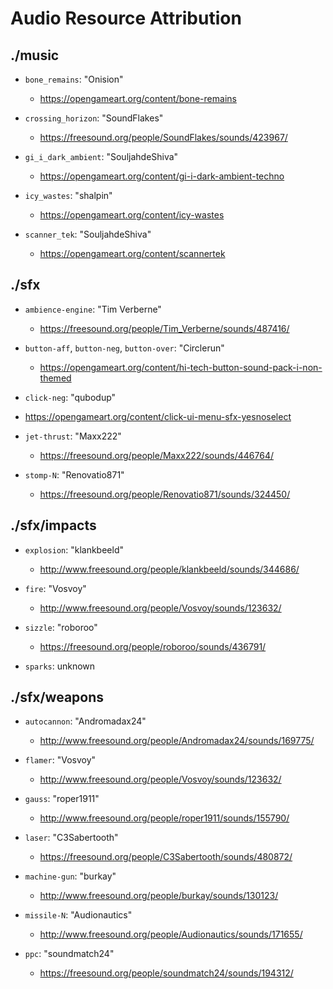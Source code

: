 # Audio Resource Attribution

## ./music

- `bone_remains`: "Onision"
  - https://opengameart.org/content/bone-remains

- `crossing_horizon`: "SoundFlakes"
  - https://freesound.org/people/SoundFlakes/sounds/423967/

- `gi_i_dark_ambient`: "SouljahdeShiva"
  - https://opengameart.org/content/gi-i-dark-ambient-techno

- `icy_wastes`: "shalpin"
  - https://opengameart.org/content/icy-wastes

- `scanner_tek`: "SouljahdeShiva"
  - https://opengameart.org/content/scannertek



## ./sfx

- `ambience-engine`: "Tim Verberne"
  - https://freesound.org/people/Tim_Verberne/sounds/487416/

- `button-aff`, `button-neg`, `button-over`: "Circlerun"
  - https://opengameart.org/content/hi-tech-button-sound-pack-i-non-themed

 - `click-neg`: "qubodup"
  - https://opengameart.org/content/click-ui-menu-sfx-yesnoselect

- `jet-thrust`: "Maxx222"
  - https://freesound.org/people/Maxx222/sounds/446764/

- `stomp-N`: "Renovatio871"
  - https://freesound.org/people/Renovatio871/sounds/324450/

## ./sfx/impacts

- `explosion`: "klankbeeld"
  - http://www.freesound.org/people/klankbeeld/sounds/344686/

- `fire`: "Vosvoy"
  - http://www.freesound.org/people/Vosvoy/sounds/123632/

- `sizzle`: "roboroo"
  - https://freesound.org/people/roboroo/sounds/436791/

- `sparks`: unknown

## ./sfx/weapons

- `autocannon`: "Andromadax24"
  - http://www.freesound.org/people/Andromadax24/sounds/169775/

- `flamer`: "Vosvoy"
  - http://www.freesound.org/people/Vosvoy/sounds/123632/

- `gauss`: "roper1911"
  - http://www.freesound.org/people/roper1911/sounds/155790/

- `laser`: "C3Sabertooth"
  - https://freesound.org/people/C3Sabertooth/sounds/480872/

- `machine-gun`: "burkay"
  - http://www.freesound.org/people/burkay/sounds/130123/

- `missile-N`: "Audionautics"
  - http://www.freesound.org/people/Audionautics/sounds/171655/

- `ppc`: "soundmatch24"
  - https://freesound.org/people/soundmatch24/sounds/194312/
